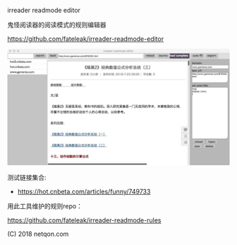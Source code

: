 irreader readmode editor

鬼怪阅读器的阅读模式的规则编辑器

https://github.com/fateleak/irreader-readmode-editor

![](crash/cap0.jpg)

测试链接集合:
- https://hot.cnbeta.com/articles/funny/749733


用此工具维护的规则repo：

https://github.com/fateleak/irreader-readmode-rules


(C) 2018 netqon.com

